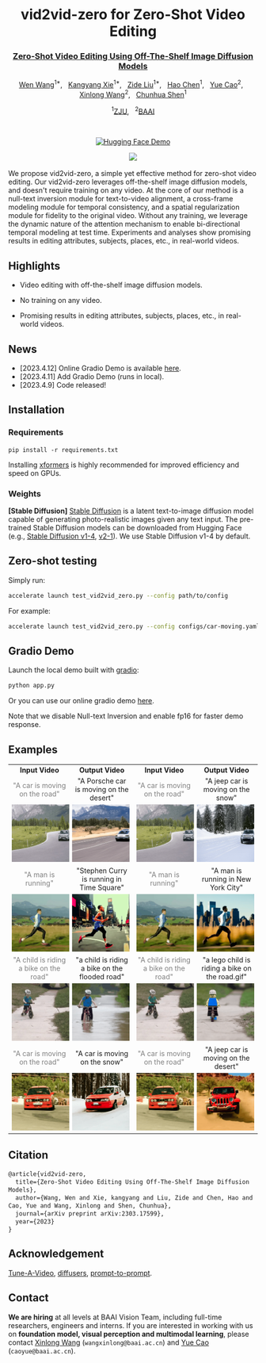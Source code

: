 


<div align="center">

<h1>vid2vid-zero for Zero-Shot Video Editing</h1>

<h3><a href="https://arxiv.org/abs/2303.17599">Zero-Shot Video Editing Using Off-The-Shelf Image Diffusion Models</a></h3>

[Wen Wang](https://scholar.google.com/citations?user=1ks0R04AAAAJ&hl=zh-CN)<sup>1*</sup>, &nbsp; [Kangyang Xie](https://github.com/felix-ky)<sup>1*</sup>, &nbsp; [Zide Liu](https://github.com/zideliu)<sup>1*</sup>, &nbsp; [Hao Chen](https://scholar.google.com.au/citations?user=FaOqRpcAAAAJ&hl=en)<sup>1</sup>, &nbsp; [Yue Cao](http://yue-cao.me/)<sup>2</sup>, &nbsp; [Xinlong Wang](https://www.xloong.wang/)<sup>2</sup>, &nbsp; [Chunhua Shen](https://cshen.github.io/)<sup>1</sup>

<sup>1</sup>[ZJU](https://www.zju.edu.cn/english/), &nbsp; <sup>2</sup>[BAAI](https://www.baai.ac.cn/english.html)

<br>

[![Hugging Face Demo](https://img.shields.io/badge/%F0%9F%A4%97%20Hugging%20Face-Spaces-blue)](https://huggingface.co/spaces/BAAI/vid2vid-zero)


<image src="docs/vid2vid-zero.png" />
<br>

</div>

We propose vid2vid-zero, a simple yet effective method for zero-shot video editing. Our vid2vid-zero leverages off-the-shelf image diffusion models, and doesn't require training on any video. At the core of our method is a null-text inversion module for text-to-video alignment, a cross-frame modeling module for temporal consistency, and a spatial regularization module for fidelity to the original video. Without any training, we leverage the dynamic nature of the attention mechanism to enable bi-directional temporal modeling at test time. 
Experiments and analyses show promising results in editing attributes, subjects, places, etc., in real-world videos. 


## Highlights

- Video editing with off-the-shelf image diffusion models.

- No training on any video.

- Promising results in editing attributes, subjects, places, etc., in real-world videos.

## News
* [2023.4.12] Online Gradio Demo is available [here](https://huggingface.co/spaces/BAAI/vid2vid-zero).
* [2023.4.11] Add Gradio Demo (runs in local).
* [2023.4.9] Code released! 

## Installation
### Requirements

```shell
pip install -r requirements.txt
```
Installing [xformers](https://github.com/facebookresearch/xformers) is highly recommended for improved efficiency and speed on GPUs. 

### Weights

**[Stable Diffusion]** [Stable Diffusion](https://arxiv.org/abs/2112.10752) is a latent text-to-image diffusion model capable of generating photo-realistic images given any text input. The pre-trained Stable Diffusion models can be downloaded from Hugging Face (e.g., [Stable Diffusion v1-4](https://huggingface.co/CompVis/stable-diffusion-v1-4), [v2-1](https://huggingface.co/stabilityai/stable-diffusion-2-1)). We use Stable Diffusion v1-4 by default.

## Zero-shot testing

Simply run:

```bash
accelerate launch test_vid2vid_zero.py --config path/to/config
```

For example:
```bash
accelerate launch test_vid2vid_zero.py --config configs/car-moving.yaml
```

## Gradio Demo
Launch the local demo built with [gradio](https://gradio.app/):
```bash
python app.py
```

Or you can use our online gradio demo [here](https://huggingface.co/spaces/BAAI/vid2vid-zero).

Note that we disable Null-text Inversion and enable fp16 for faster demo response.

## Examples
<table class="center">
<tr>
  <td style="text-align:center;"><b>Input Video</b></td>
  <td style="text-align:center;"><b>Output Video</b></td>
  <td style="text-align:center;"><b>Input Video</b></td>
  <td style="text-align:center;"><b>Output Video</b></td>
</tr>

<tr>
  <td width=25% style="text-align:center;color:gray;">"A car is moving on the road"</td>
  <td width=25% style="text-align:center;">"A Porsche car is moving on the desert"</td>
  <td width=25% style="text-align:center;color:gray;">"A car is moving on the road"</td>
  <td width=25% style="text-align:center;">"A jeep car is moving on the snow"</td>
</tr>

<tr>
  <td style colspan="2"><img src="examples/jeep-moving_Porsche.gif"></td>
  <td style colspan="2"><img src="examples/jeep-moving_snow.gif"></td>       
</tr>


<tr>
  <td width=25% style="text-align:center;color:gray;">"A man is running"</td>
  <td width=25% style="text-align:center;">"Stephen Curry is running in Time Square"</td>
  <td width=25% style="text-align:center;color:gray;">"A man is running"</td>
  <td width=25% style="text-align:center;">"A man is running in New York City"</td>
</tr>

<tr>
  <td style colspan="2"><img src="examples/man-running_stephen.gif"></td>
  <td style colspan="2"><img src="examples/man-running_newyork.gif"></td>       
</tr>

<tr>
  <td width=25% style="text-align:center;color:gray;">"A child is riding a bike on the road"</td>
  <td width=25% style="text-align:center;">"a child is riding a bike on the flooded road"</td>
  <td width=25% style="text-align:center;color:gray;">"A child is riding a bike on the road"</td>
  <td width=25% style="text-align:center;">"a lego child is riding a bike on the road.gif"</td>
</tr>

<tr>
  <td style colspan="2"><img src="examples/child-riding_flooded.gif"></td>
  <td style colspan="2"><img src="examples/child-riding_lego.gif"></td>       
</tr>

<tr>
  <td width=25% style="text-align:center;color:gray;">"A car is moving on the road"</td>
  <td width=25% style="text-align:center;">"A car is moving on the snow"</td>
  <td width=25% style="text-align:center;color:gray;">"A car is moving on the road"</td>
  <td width=25% style="text-align:center;">"A jeep car is moving on the desert"</td>
</tr>

<tr>
  <td style colspan="2"><img src="examples/red-moving_snow.gif"></td>
  <td style colspan="2"><img src="examples/red-moving_desert.gif"></td>       
</tr>
</table>

## Citation

```
@article{vid2vid-zero,
  title={Zero-Shot Video Editing Using Off-The-Shelf Image Diffusion Models},
  author={Wang, Wen and Xie, kangyang and Liu, Zide and Chen, Hao and Cao, Yue and Wang, Xinlong and Shen, Chunhua},
  journal={arXiv preprint arXiv:2303.17599},
  year={2023}
}
```

## Acknowledgement
[Tune-A-Video](https://github.com/showlab/Tune-A-Video), [diffusers](https://github.com/huggingface/diffusers), [prompt-to-prompt](https://github.com/google/prompt-to-prompt).

## Contact

**We are hiring** at all levels at BAAI Vision Team, including full-time researchers, engineers and interns. 
If you are interested in working with us on **foundation model, visual perception and multimodal learning**, please contact [Xinlong Wang](https://www.xloong.wang/) (`wangxinlong@baai.ac.cn`) and [Yue Cao](http://yue-cao.me/) (`caoyue@baai.ac.cn`).
